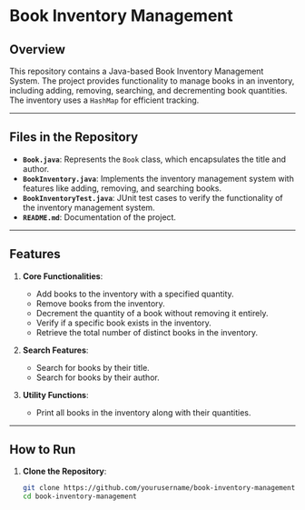 # Book Inventory Management

## Overview
This repository contains a Java-based Book Inventory Management System. The project provides functionality to manage books in an inventory, including adding, removing, searching, and decrementing book quantities. The inventory uses a `HashMap` for efficient tracking.

---

## Files in the Repository
- **`Book.java`**: Represents the `Book` class, which encapsulates the title and author.
- **`BookInventory.java`**: Implements the inventory management system with features like adding, removing, and searching books.
- **`BookInventoryTest.java`**: JUnit test cases to verify the functionality of the inventory management system.
- **`README.md`**: Documentation of the project.

---

## Features

1. **Core Functionalities**:
   - Add books to the inventory with a specified quantity.
   - Remove books from the inventory.
   - Decrement the quantity of a book without removing it entirely.
   - Verify if a specific book exists in the inventory.
   - Retrieve the total number of distinct books in the inventory.

2. **Search Features**:
   - Search for books by their title.
   - Search for books by their author.

3. **Utility Functions**:
   - Print all books in the inventory along with their quantities.

---

## How to Run

1. **Clone the Repository**:
   ```bash
   git clone https://github.com/yourusername/book-inventory-management.git
   cd book-inventory-management
